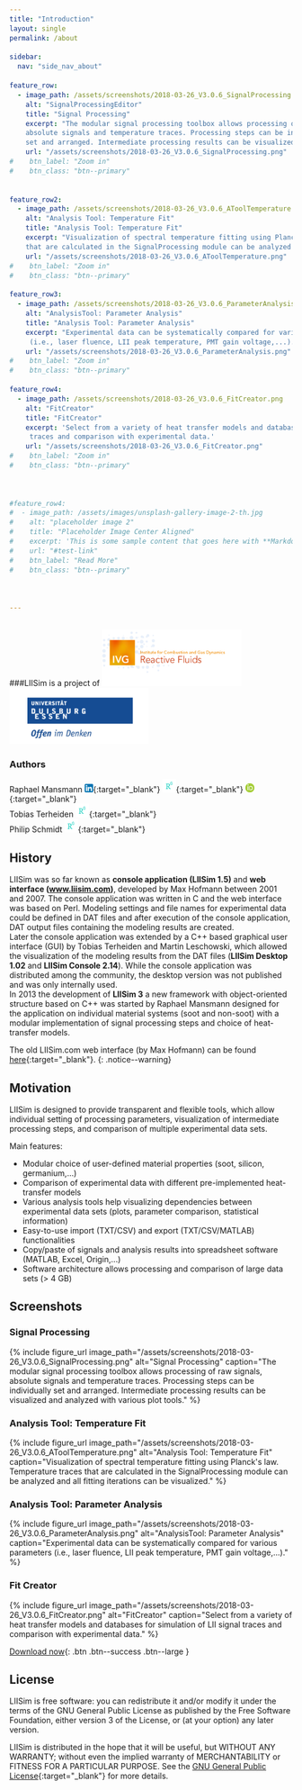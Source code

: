 ```yaml
---
title: "Introduction"
layout: single
permalink: /about

sidebar:
  nav: "side_nav_about"
  
feature_row:
  - image_path: /assets/screenshots/2018-03-26_V3.0.6_SignalProcessing.png
    alt: "SignalProcessingEditor"
    title: "Signal Processing"
    excerpt: "The modular signal processing toolbox allows processing of raw signals, 
    absolute signals and temperature traces. Processing steps can be individually 
    set and arranged. Intermediate processing results can be visualized and analyzed with various plot tools."
    url: "/assets/screenshots/2018-03-26_V3.0.6_SignalProcessing.png"
#    btn_label: "Zoom in"
#    btn_class: "btn--primary"


feature_row2:    
  - image_path: /assets/screenshots/2018-03-26_V3.0.6_AToolTemperature.png
    alt: "Analysis Tool: Temperature Fit"
    title: "Analysis Tool: Temperature Fit"
    excerpt: "Visualization of spectral temperature fitting using Planck's law. Temperature traces
    that are calculated in the SignalProcessing module can be analyzed and all fitting iterations can be visualized."    
    url: "/assets/screenshots/2018-03-26_V3.0.6_AToolTemperature.png"
#    btn_label: "Zoom in"
#    btn_class: "btn--primary"

feature_row3:        
  - image_path: /assets/screenshots/2018-03-26_V3.0.6_ParameterAnalysis.png
    alt: "AnalysisTool: Parameter Analysis"
    title: "Analysis Tool: Parameter Analysis"
    excerpt: "Experimental data can be systematically compared for various parameters
     (i.e., laser fluence, LII peak temperature, PMT gain voltage,...)."                                                        
    url: "/assets/screenshots/2018-03-26_V3.0.6_ParameterAnalysis.png"
#    btn_label: "Zoom in"
#    btn_class: "btn--primary"
    
feature_row4:
  - image_path: /assets/screenshots/2018-03-26_V3.0.6_FitCreator.png
    alt: "FitCreator"
    title: "FitCreator"
    excerpt: 'Select from a variety of heat transfer models and databases for simulation of LII signal
     traces and comparison with experimental data.'                                                                        
    url: "/assets/screenshots/2018-03-26_V3.0.6_FitCreator.png"
#    btn_label: "Zoom in"
#    btn_class: "btn--primary"
    
                     
                                                                                            
#feature_row4:
#  - image_path: /assets/images/unsplash-gallery-image-2-th.jpg
#    alt: "placeholder image 2"
#    title: "Placeholder Image Center Aligned"
#    excerpt: 'This is some sample content that goes here with **Markdown** formatting. Centered with `type="center"`'
#    url: "#test-link"
#    btn_label: "Read More"
#    btn_class: "btn--primary"
    
    
  
---
```

<br>
###LIISim is a project of
<a href="http://www.uni-due.de/ivg/rf" target="_blank"><img src="/assets/logos/IVG-Reactive-Fluids.png"
alt="Institute for Combustion and Gas Dynamics - Reactive Fluids" style="height:100px"></a>
<a href="http://www.uni-due.de" target="_blank"><img src="/assets/logos/logo_UDE.png"
alt="University of Duisburg-Essen" style="height:100px"></a>
<br>


### Authors
Raphael Mansmann [<img src="/assets/logos/In-2C-14px.png" style="height:15px">](https://www.linkedin.com/in/mansmann){:target="_blank"}
[<img src="/assets/logos/RG_square_green.png" style="height:24px">](https://www.researchgate.net/profile/Raphael_Mansmann){:target="_blank"}
[<img src="/assets/logos/orcid_16x16.png" style="height:16px">](https://orcid.org/0000-0003-0071-5252){:target="_blank"}
<br>
Tobias Terheiden 
[<img src="/assets/logos/RG_square_green.png" style="height:24px">](https://www.researchgate.net/profile/Tobias_Terheiden){:target="_blank"}
<br>
Philip Schmidt 
[<img src="/assets/logos/RG_square_green.png" style="height:24px">](https://www.researchgate.net/profile/Philip_Schmidt3){:target="_blank"}
<br>


## History
LIISim was so far known as **console application (LIISim 1.5)** and **web interface (www.liisim.com)**, developed by Max Hofmann 
between 2001 and 2007. The console application was written in C and the web interface was based on Perl. 
Modeling settings and file names for experimental data could be defined in DAT files and after execution of the console 
application, DAT output files containing the modeling results are created.         <br>
Later the console application was extended by a C++ based graphical user interface (GUI) by Tobias Terheiden and Martin Leschowski, which allowed the visualization of 
 the modeling results from the DAT files (**LIISim Desktop 1.02** and **LIISim Console 2.14**). While the console application was distributed
 among the community, the desktop version was not published and was only internally used.  <br>
In 2013 the development of **LIISim 3** a new framework with object-oriented structure based on C++ was started by Raphael Mansmann 
designed for the application on individual material systems (soot and non-soot) with a modular implementation of signal 
processing steps and choice of heat-transfer models.
                                                                          
The old LIISim.com web interface (by Max Hofmann) can be found [here](http://web.liisim.com/){:target="_blank"}. 
{: .notice--warning}
  

## Motivation

LIISim is designed to provide transparent and flexible tools, which allow individual 
setting of processing parameters, visualization of intermediate processing steps, and 
comparison of multiple experimental data sets.

Main features:
- Modular choice of user-defined material properties (soot, silicon, germanium,...)
- Comparison of experimental data with different pre-implemented heat-transfer models
- Various analysis tools help visualizing dependencies between experimental data sets (plots, parameter comparison, statistical information)
- Easy-to-use import (TXT/CSV) and export (TXT/CSV/MATLAB) functionalities
- Copy/paste of signals and analysis results into spreadsheet software (MATLAB, Excel, Origin,...)
- Software architecture allows processing and comparison of large data sets (> 4 GB) 


## Screenshots

### Signal Processing
{% include figure_url image_path="/assets/screenshots/2018-03-26_V3.0.6_SignalProcessing.png" 
  alt="Signal Processing" 
  caption="The modular signal processing toolbox allows processing of raw signals, 
    absolute signals and temperature traces. Processing steps can be individually 
    set and arranged. Intermediate processing results can be visualized and analyzed with various plot tools."  %}

### Analysis Tool: Temperature Fit
{% include figure_url image_path="/assets/screenshots/2018-03-26_V3.0.6_AToolTemperature.png" 
  alt="Analysis Tool: Temperature Fit" 
  caption="Visualization of spectral temperature fitting using Planck's law. Temperature traces
    that are calculated in the SignalProcessing module can be analyzed and all fitting iterations can be visualized."  %}

### Analysis Tool: Parameter Analysis
{% include figure_url image_path="/assets/screenshots/2018-03-26_V3.0.6_ParameterAnalysis.png" 
  alt="AnalysisTool: Parameter Analysis" 
  caption="Experimental data can be systematically compared for various parameters
     (i.e., laser fluence, LII peak temperature, PMT gain voltage,...)." %}

### Fit Creator
{% include figure_url image_path="/assets/screenshots/2018-03-26_V3.0.6_FitCreator.png" 
  alt="FitCreator" 
  caption="Select from a variety of heat transfer models and databases for simulation of LII signal
     traces and comparison with experimental data."  %}

[Download now](/downloads){: .btn .btn--success .btn--large }


## License
LIISim is free software: you can redistribute it and/or modify it under the terms 
of the GNU General Public License as published by the Free Software Foundation, 
either version 3 of the License, or (at your option) any later version.

LIISim is distributed in the hope that it will be useful, but WITHOUT ANY WARRANTY; 
without even the implied warranty of MERCHANTABILITY or FITNESS FOR A PARTICULAR PURPOSE. 
See the [GNU General Public License](http://www.gnu.org/licenses/){:target="_blank"}  for more details.
